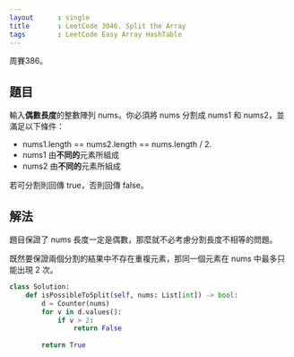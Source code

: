 ```yaml
---
layout      : single
title       : LeetCode 3046. Split the Array
tags        : LeetCode Easy Array HashTable
---
```

周賽386。

## 題目

輸入**偶數長度**的整數陣列 nums。你必須將 nums 分割成 nums1 和 nums2，並滿足以下條件：  

- nums1.length == nums2.length == nums.length / 2.
- nums1 由**不同的**元素所組成  
- nums2 由**不同的**元素所組成  

若可分割則回傳 true，否則回傳 false。  

## 解法

題目保證了 nums 長度一定是偶數，那麼就不必考慮分割長度不相等的問題。  

既然要保證兩個分割的結果中不存在重複元素，那同一個元素在 nums 中最多只能出現 2 次。  

```python
class Solution:
    def isPossibleToSplit(self, nums: List[int]) -> bool:
        d = Counter(nums)
        for v in d.values():
            if v > 2:
                return False
            
        return True
```
